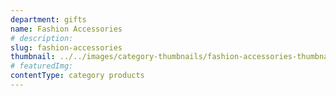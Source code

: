 ```yaml
---
department: gifts
name: Fashion Accessories
# description:
slug: fashion-accessories
thumbnail: ../../images/category-thumbnails/fashion-accessories-thumbnail.jpg
# featuredImg:
contentType: category products
---
```

